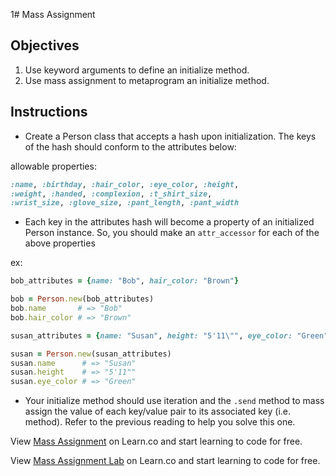 1# Mass Assignment

## Objectives

1. Use keyword arguments to define an initialize method.
2. Use mass assignment to metaprogram an initialize method. 

## Instructions

* Create a Person class that accepts a hash upon initialization. The keys of the hash should conform to the attributes below: 

allowable properties: 
  
```ruby
:name, :birthday, :hair_color, :eye_color, :height, 
:weight, :handed, :complexion, :t_shirt_size, 
:wrist_size, :glove_size, :pant_length, :pant_width
```

  * Each key in the attributes hash will become a property of an initialized Person instance. So, you should make an `attr_accessor` for each of the above properties
  
  ex:

```ruby
bob_attributes = {name: "Bob", hair_color: "Brown"}

bob = Person.new(bob_attributes)
bob.name       # => "Bob"
bob.hair_color # => "Brown"

susan_attributes = {name: "Susan", height: "5'11\"", eye_color: "Green"}

susan = Person.new(susan_attributes)
susan.name      # => "Susan"
susan.height    # => "5'11""
susan.eye_color # => "Green"
```

* Your initialize method should use iteration and the `.send` method to mass assign the value of each key/value pair to its associated key (i.e. method). Refer to the previous reading to help you solve this one.

<p data-visibility='hidden'>View <a href='https://learn.co/lessons/mass-assignment' title='Mass Assignment'>Mass Assignment</a> on Learn.co and start learning to code for free.</p>

<p class='util--hide'>View <a href='https://learn.co/lessons/mass-assignment'>Mass Assignment Lab</a> on Learn.co and start learning to code for free.</p>
